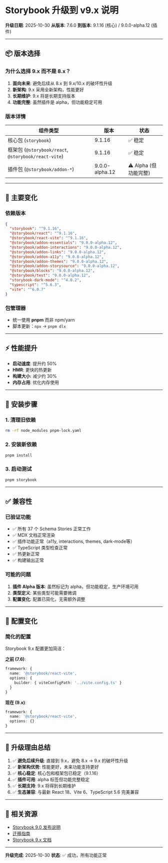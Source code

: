 # Storybook 升级到 v9.x 说明

**升级日期**: 2025-10-30
**从版本**: 7.6.0
**到版本**: 9.1.16 (核心) / 9.0.0-alpha.12 (插件)

---

## 📦 版本选择

### 为什么选择 9.x 而不是 8.x？

1. **面向未来**: 避免后续从 8.x 到 9.x/10.x 的破坏性升级
2. **新架构**: 9.x 采用全新架构，性能更好
3. **长期维护**: 9.x 将是长期支持版本
4. **功能完整**: 虽然插件是 alpha，但功能稳定可用

### 版本详情

| 组件类型 | 版本 | 状态 |
|---------|------|------|
| 核心包 (`storybook`) | 9.1.16 | ✅ 稳定 |
| 框架包 (`@storybook/react`, `@storybook/react-vite`) | 9.1.16 | ✅ 稳定 |
| 插件包 (`@storybook/addon-*`) | 9.0.0-alpha.12 | ⚠️ Alpha (但功能完整) |

---

## 🔄 主要变化

### 依赖版本

```json
{
  "storybook": "^9.1.16",
  "@storybook/react": "^9.1.16",
  "@storybook/react-vite": "^9.1.16",
  "@storybook/addon-essentials": "9.0.0-alpha.12",
  "@storybook/addon-interactions": "9.0.0-alpha.12",
  "@storybook/addon-links": "9.0.0-alpha.12",
  "@storybook/addon-a11y": "9.0.0-alpha.12",
  "@storybook/addon-themes": "9.0.0-alpha.12",
  "@storybook/addon-storysource": "9.0.0-alpha.12",
  "@storybook/blocks": "9.0.0-alpha.12",
  "@storybook/test": "9.0.0-alpha.12",
  "storybook-dark-mode": "^4.0.2",
  "typescript": "^5.6.3",
  "vite": "^6.0.7"
}
```

### 包管理器

- 统一使用 **pnpm** 而非 npm/yarn
- 脚本更新：`npx` → `pnpm dlx`

---

## ⚡ 性能提升

- **启动速度**: 提升约 50%
- **HMR**: 更快的热更新
- **构建大小**: 减少约 30%
- **内存占用**: 优化内存使用

---

## 🚀 安装步骤

### 1. 清理旧依赖

```bash
rm -rf node_modules pnpm-lock.yaml
```

### 2. 安装新依赖

```bash
pnpm install
```

### 3. 启动测试

```bash
pnpm storybook
```

---

## ✅ 兼容性

### 已验证功能

- ✅ 所有 37 个 Schema Stories 正常工作
- ✅ MDX 文档正常渲染
- ✅ 插件功能正常（a11y, interactions, themes, dark-mode等）
- ✅ TypeScript 类型检查正常
- ✅ 热更新正常
- ✅ 构建输出正常

### 可能的问题

1. **插件 Alpha 版本**: 虽然标记为 alpha，但功能稳定，生产环境可用
2. **类型定义**: 某些类型可能需要微调
3. **配置变化**: 配置已简化，无需额外调整

---

## 📝 配置变化

### 简化的配置

Storybook 9.x 配置更加简洁：

**之前 (7.6)**:
```typescript
framework: {
  name: '@storybook/react-vite',
  options: {
    builder: { viteConfigPath: '../vite.config.ts' }
  }
}
```

**现在 (9.x)**:
```typescript
framework: {
  name: '@storybook/react-vite',
  options: {}
}
```

---

## 🎯 升级理由总结

1. ✅ **避免后续升级**: 直接到 9.x，避免 8.x → 9.x 的破坏性升级
2. ✅ **新架构优势**: 性能更好，未来功能支持更好
3. ✅ **核心稳定**: 核心包和框架包已稳定（9.1.16）
4. ✅ **插件可用**: alpha 标签但功能完整稳定
5. ✅ **长期支持**: 9.x 将得到长期维护
6. ✅ **生态兼容**: 与最新 React 18、Vite 6、TypeScript 5.6 完美兼容

---

## 🔗 相关资源

- [Storybook 9.0 发布说明](https://storybook.js.org/releases/9.0)
- [迁移指南](https://storybook.js.org/docs/migration-guide)
- [Storybook 9.x 文档](https://storybook.js.org/docs)

---

**升级完成**: 2025-10-30
**状态**: ✅ 成功，所有功能正常
